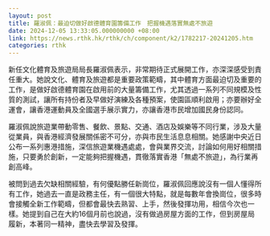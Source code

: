 ```yaml
---
layout: post
title: 羅淑佩：最迫切做好啟德體育園籌備工作　把握機遇落實無處不旅遊
date: 2024-12-05 13:33:05.000000000 +08:00
link: https://news.rthk.hk/rthk/ch/component/k2/1782217-20241205.htm
categories: rthk
---
```


新任文化體育及旅遊局局長羅淑佩表示，非常期待正式展開工作，亦深深感受到責任重大。她說文化、體育及旅遊都是重要政策範疇，其中體育方面最迫切及重要的工作，是做好啟德體育園在啟用前的大量籌備工作，尤其透過一系列不同規模及性質的測試，讓所有持份者及早做好演練及各種預案，使園區順利啟用；亦要辦好全運會，讓香港運動員及全國選手展示實力，亦讓香港市民增加國民身份認同。

羅淑佩說旅遊業帶動零售、餐飲、景點、交通、酒店及娛樂等不同行業，涉及大量從業員，與香港經濟發展關係密不可分，亦與市民生活息息相關。她感謝中央近日公布一系列惠港措施，深信旅遊業機遇處處，會與業界交流，討論如何用好相關措施，只要勇於創新，一定能夠把握機遇，貫徹落實香港「無處不旅遊」，為行業再創高峰。

被問到過去欠缺相關經驗，有何優點勝任新崗位，羅淑佩回應說沒有一個人懂得所有工作，她過去一直是政務主任，有一個很大特點，就是每數年會換崗位，很多時會接觸全新工作範疇，但都會最快去熟習、上手，然後發揮功用，相信今次也一樣。她提到自己在大約16個月前也說過，沒有做過房屋方面的工作，但到房屋局履新，本著同一精神，盡快去學習及發揮。
